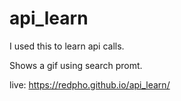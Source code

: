 # api_learn
I used this to learn api calls.

Shows a gif using search promt.

live: https://redpho.github.io/api_learn/